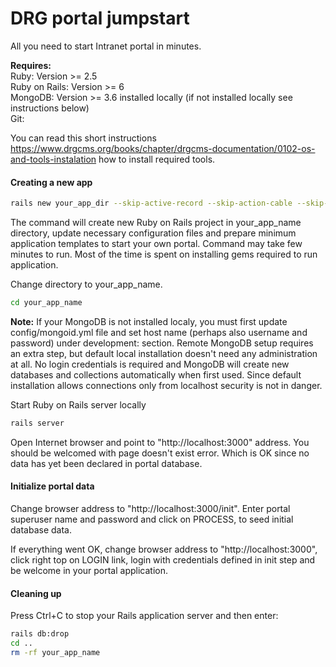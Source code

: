 # DRG portal jumpstart

All you need to start Intranet portal in minutes.

**Requires:**<br>
Ruby: Version >= 2.5 <br>
Ruby on Rails:  Version >= 6<br>
MongoDB: Version >= 3.6 installed locally (if not installed locally see instructions below)<br>
Git: <br>

You can read this short instructions https://www.drgcms.org/books/chapter/drgcms-documentation/0102-os-and-tools-instalation 
how to install required tools.


#### Creating a new app

```bash
rails new your_app_dir --skip-active-record --skip-action-cable --skip-turbolinks --skip-webpack-install -m https://raw.github.com/drgcms/drg-portal-jumpstart/master/template.rb
```

The command will create new Ruby on Rails project in your_app_name directory, update 
necessary configuration files and prepare minimum application templates to start 
your own portal. Command may take few minutes to run. Most of the time is spent on 
installing gems required to run application.

Change directory to your_app_name.

```bash
cd your_app_name
```

**Note:** If your MongoDB is not installed localy, you must first update config/mongoid.yml 
file and set host name (perhaps also username and password) under development: section. 
Remote MongoDB setup requires an extra step, but default 
local installation doesn't need any administration at all. No login credentials is required
and MongoDB will create new databases and collections automatically when first used.
Since default installation allows connections only from localhost security is not in danger.

Start Ruby on Rails server locally 

```bash
rails server
```

Open Internet browser and point to "http://localhost:3000" address. You should be 
welcomed with page doesn't exist error. Which is OK since no data has yet 
been declared in portal database.

#### Initialize portal data

Change browser address to "http://localhost:3000/init". 
Enter portal superuser name and password and click on PROCESS, to seed initial
database data.

If everything went OK, change browser address to "http://localhost:3000",
click right top on LOGIN link, login with credentials defined in init step and 
be welcome in your portal application. 

#### Cleaning up

Press Ctrl+C to stop your Rails application server and then enter:

```bash
rails db:drop
cd ..
rm -rf your_app_name
```
